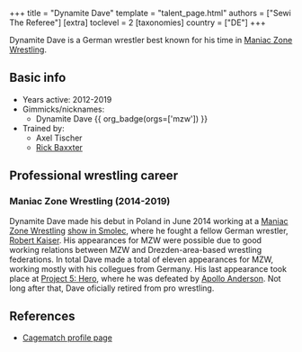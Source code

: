 +++
title = "Dynamite Dave"
template = "talent_page.html"
authors = ["Sewi The Referee"]
[extra]
toclevel = 2
[taxonomies]
country = ["DE"]
+++

Dynamite Dave is a German wrestler best known for his time in [Maniac Zone Wrestling](@/o/mzw.md).

## Basic info

* Years active: 2012-2019
* Gimmicks/nicknames:
  - Dynamite Dave {{ org_badge(orgs=['mzw']) }}
* Trained by:
  - Axel Tischer
  - [Rick Baxxter](@/w/rick-baxxter.md)

## Professional wrestling career

### Maniac Zone Wrestling (2014-2019)

Dynamite Dave made his debut in Poland in June 2014 working at a [Maniac Zone Wrestling](@/o/mzw.md) [show in Smolec](@/e/mzw/2014-06-21-mzw-untitled.md), where he fought a fellow German wrestler, [Robert Kaiser](@/w/robert-kaiser.md). His appearances for MZW were possible due to good working relations between MZW and Drezden-area-based wrestling federations. In total Dave made a total of eleven appearances for MZW, working mostly with his collegues from Germany. His last appearance took place at [Project 5: Hero](@/e/mzw/2019-06-01-mzw-project-5-hero.md), where he was defeated by [Apollo Anderson](@/w/apollo-anderson.md). Not long after that, Dave oficially retired from pro wrestling.

## References

* [Cagematch profile page](https://www.cagematch.net/?id=2&nr=14033)
